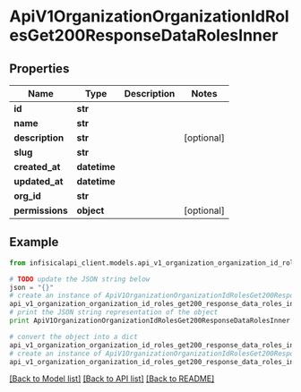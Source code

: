 # ApiV1OrganizationOrganizationIdRolesGet200ResponseDataRolesInner


## Properties
Name | Type | Description | Notes
------------ | ------------- | ------------- | -------------
**id** | **str** |  | 
**name** | **str** |  | 
**description** | **str** |  | [optional] 
**slug** | **str** |  | 
**created_at** | **datetime** |  | 
**updated_at** | **datetime** |  | 
**org_id** | **str** |  | 
**permissions** | **object** |  | [optional] 

## Example

```python
from infisicalapi_client.models.api_v1_organization_organization_id_roles_get200_response_data_roles_inner import ApiV1OrganizationOrganizationIdRolesGet200ResponseDataRolesInner

# TODO update the JSON string below
json = "{}"
# create an instance of ApiV1OrganizationOrganizationIdRolesGet200ResponseDataRolesInner from a JSON string
api_v1_organization_organization_id_roles_get200_response_data_roles_inner_instance = ApiV1OrganizationOrganizationIdRolesGet200ResponseDataRolesInner.from_json(json)
# print the JSON string representation of the object
print ApiV1OrganizationOrganizationIdRolesGet200ResponseDataRolesInner.to_json()

# convert the object into a dict
api_v1_organization_organization_id_roles_get200_response_data_roles_inner_dict = api_v1_organization_organization_id_roles_get200_response_data_roles_inner_instance.to_dict()
# create an instance of ApiV1OrganizationOrganizationIdRolesGet200ResponseDataRolesInner from a dict
api_v1_organization_organization_id_roles_get200_response_data_roles_inner_from_dict = ApiV1OrganizationOrganizationIdRolesGet200ResponseDataRolesInner.from_dict(api_v1_organization_organization_id_roles_get200_response_data_roles_inner_dict)
```
[[Back to Model list]](../README.md#documentation-for-models) [[Back to API list]](../README.md#documentation-for-api-endpoints) [[Back to README]](../README.md)


